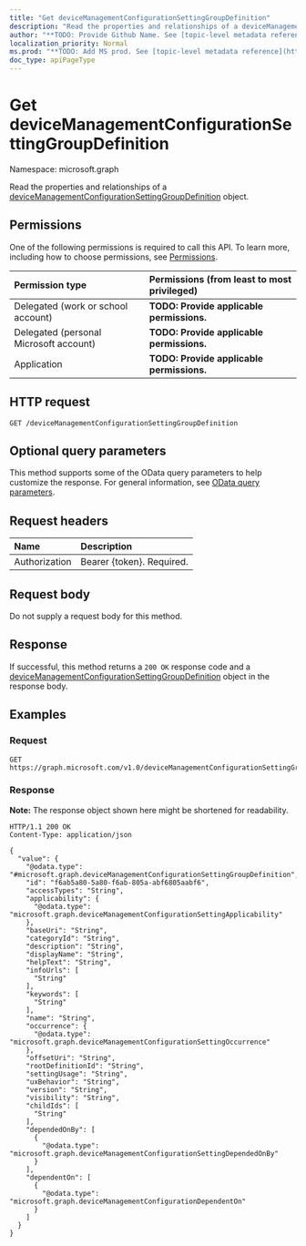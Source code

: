 ```yaml
---
title: "Get deviceManagementConfigurationSettingGroupDefinition"
description: "Read the properties and relationships of a deviceManagementConfigurationSettingGroupDefinition object."
author: "**TODO: Provide Github Name. See [topic-level metadata reference](https://msgo.azurewebsites.net/add/document/guidelines/metadata.html#topic-level-metadata)**"
localization_priority: Normal
ms.prod: "**TODO: Add MS prod. See [topic-level metadata reference](https://msgo.azurewebsites.net/add/document/guidelines/metadata.html#topic-level-metadata)**"
doc_type: apiPageType
---
```


# Get deviceManagementConfigurationSettingGroupDefinition
Namespace: microsoft.graph



Read the properties and relationships of a [deviceManagementConfigurationSettingGroupDefinition](../resources/devicemanagementconfigurationsettinggroupdefinition.md) object.

## Permissions
One of the following permissions is required to call this API. To learn more, including how to choose permissions, see [Permissions](/graph/permissions-reference).

|Permission type|Permissions (from least to most privileged)|
|:---|:---|
|Delegated (work or school account)|**TODO: Provide applicable permissions.**|
|Delegated (personal Microsoft account)|**TODO: Provide applicable permissions.**|
|Application|**TODO: Provide applicable permissions.**|

## HTTP request

<!-- {
  "blockType": "ignored"
}
-->
``` http
GET /deviceManagementConfigurationSettingGroupDefinition
```

## Optional query parameters
This method supports some of the OData query parameters to help customize the response. For general information, see [OData query parameters](/graph/query-parameters).

## Request headers
|Name|Description|
|:---|:---|
|Authorization|Bearer {token}. Required.|

## Request body
Do not supply a request body for this method.

## Response

If successful, this method returns a `200 OK` response code and a [deviceManagementConfigurationSettingGroupDefinition](../resources/devicemanagementconfigurationsettinggroupdefinition.md) object in the response body.

## Examples

### Request
<!-- {
  "blockType": "request",
  "name": "get_devicemanagementconfigurationsettinggroupdefinition"
}
-->
``` http
GET https://graph.microsoft.com/v1.0/deviceManagementConfigurationSettingGroupDefinition
```


### Response
**Note:** The response object shown here might be shortened for readability.
<!-- {
  "blockType": "response",
  "truncated": true,
  "@odata.type": "microsoft.graph.deviceManagementConfigurationSettingGroupDefinition"
}
-->
``` http
HTTP/1.1 200 OK
Content-Type: application/json

{
  "value": {
    "@odata.type": "#microsoft.graph.deviceManagementConfigurationSettingGroupDefinition",
    "id": "f6ab5a80-5a80-f6ab-805a-abf6805aabf6",
    "accessTypes": "String",
    "applicability": {
      "@odata.type": "microsoft.graph.deviceManagementConfigurationSettingApplicability"
    },
    "baseUri": "String",
    "categoryId": "String",
    "description": "String",
    "displayName": "String",
    "helpText": "String",
    "infoUrls": [
      "String"
    ],
    "keywords": [
      "String"
    ],
    "name": "String",
    "occurrence": {
      "@odata.type": "microsoft.graph.deviceManagementConfigurationSettingOccurrence"
    },
    "offsetUri": "String",
    "rootDefinitionId": "String",
    "settingUsage": "String",
    "uxBehavior": "String",
    "version": "String",
    "visibility": "String",
    "childIds": [
      "String"
    ],
    "dependedOnBy": [
      {
        "@odata.type": "microsoft.graph.deviceManagementConfigurationSettingDependedOnBy"
      }
    ],
    "dependentOn": [
      {
        "@odata.type": "microsoft.graph.deviceManagementConfigurationDependentOn"
      }
    ]
  }
}
```


